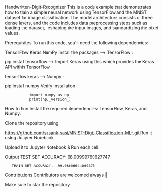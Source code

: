Handwritten-Digit-Recognizer
This is a code example that demonstrates how to train a simple neural network using TensorFlow and the MNIST dataset for image classification. The model architecture consists of three dense layers, and the code includes data preprocessing steps such as loading the dataset, reshaping the input images, and standardizing the pixel values.

Prerequisites
To run this code, you'll need the following dependencies:

TensorFlow
Keras
NumPy
Install the packages
--> TensorFlow :

   pip install tensorflow
--> Import Keras using this which provides the Keras API within TensorFlow

   tensorflow.keras
--> Numpy :

   pip install numpy
Verify installation :

               import numpy as np
               print(np._version_)
How to Run
Install the required dependencies: TensorFlow, Keras, and Numpy.

Clone the repository using

https://github.com/sasank-sasi/MNIST-Digit-Classification-ML-.git
Run it using Jupyter Notebook

Upload it to Jupyter Notebook & Run each cell.

Output
       TEST SET ACCURACY:  98.00999760627747
 
       TRAIN SET ACCURACY:  99.98666644096375
Contributions
Contributors are welcomed always 🫶

Make sure to star the repository
